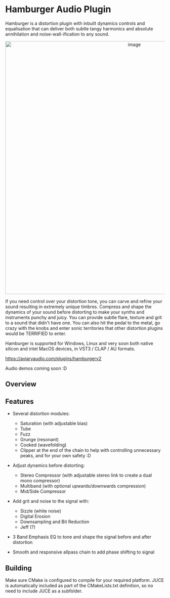 # Hamburger Audio Plugin

Hamburger is a distortion plugin with inbuilt dynamics controls and equalisation that can deliver both subtle tangy harmonics and absolute annihilation and noise-wall-ification to any sound. 

<p align="center">
<img width="800" alt="image" src="https://github.com/Davit-G/Hamburger/assets/36148073/109b3864-3230-418a-998b-2a6acf595fbe">
</p>

If you need control over your distortion tone, you can carve and refine your sound resulting in extremely unique timbres. Compress and shape the dynamics of your sound before distorting to make your synths and instruments punchy and juicy. You can provide subtle flare, texture and grit to a sound that didn't have one. You can also hit the pedal to the metal, go crazy with the knobs and enter sonic territories that other distortion plugins would be TERRIFIED to enter.

Hamburger is supported for Windows, Linux and very soon both native silicon and intel MacOS devices, in VST3 / CLAP / AU formats.

https://aviaryaudio.com/plugins/hamburgerv2

Audio demos coming soon :D

## Overview

## Features

- Several distortion modules:
    - Saturation (with adjustable bias)
    - Tube
    - Fuzz
    - Grunge (resonant)
    - Cooked (wavefolding)
    - Clipper at the end of the chain to help with controlling unnecessary peaks, and for your own safety :D

- Adjust dynamics before distorting:
    - Stereo Compressor (with adjustable stereo link to create a dual mono compressor)
    - Multiband (with optional upwards/downwards compression) 
    - Mid/Side Compressor

- Add grit and noise to the signal with:
    - Sizzle (white noise)
    - Digital Erosion
    - Downsampling and Bit Reduction
    - Jeff (?)

- 3 Band Emphasis EQ to tone and shape the signal before and after distortion
- Smooth and responsive allpass chain to add phase shifting to signal

## Building

Make sure CMake is configured to compile for your required platform.
JUCE is automatically included as part of the CMakeLists.txt definition, so no need to include JUCE as a subfolder.

